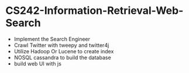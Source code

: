 # CS242-Information-Retrieval-Web-Search
+ Implement the Search Engineer
+ Crawl Twitter with tweepy and twitter4j
+ Utilize Hadoop Or Lucene to create index
+ NOSQL cassandra to build the database
+ build web UI with js

